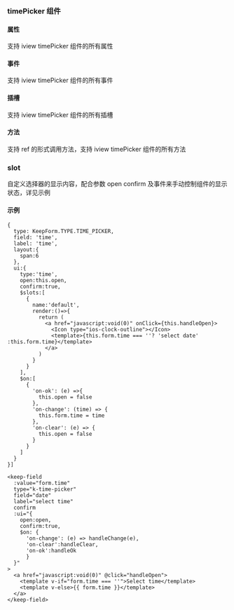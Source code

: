 ### timePicker 组件

#### 属性

支持 iview timePicker 组件的所有属性

#### 事件

支持 iview timePicker 组件的所有事件

#### 插槽

支持 iview timePicker 组件的所有插槽

#### 方法

支持 ref 的形式调用方法，支持 iview timePicker 组件的所有方法


### slot
自定义选择器的显示内容，配合参数 open confirm 及事件来手动控制组件的显示状态，详见示例

#### 示例

```
{
  type: KeepForm.TYPE.TIME_PICKER,
  field: 'time',
  label: 'time',
  layout:{
    span:6
  },
  ui:{
    type:'time',
    open:this.open,
    confirm:true,
    $slots:[
      {
        name:'default',
        render:()=>{
          return (
            <a href="javascript:void(0)" onClick={this.handleOpen}>
              <Icon type="ios-clock-outline"></Icon>
              <template>{this.form.time === ''? 'select date' :this.form.time}</template>
            </a>
          )
        }
      }
    ],
    $on:[
      {
        'on-ok': (e) =>{
          this.open = false
        },
        'on-change': (time) => {
          this.form.time = time
        },
        'on-clear': (e) => {
          this.open = false
        }
      }
    ]
  }
}]

<keep-field 
  :value="form.time"
  type="k-time-picker" 
  field="date" 
  label="select time" 
  confirm 
  :ui="{ 
    open:open,
    confirm:true,
    $on: { 
      'on-change': (e) => handleChange(e),
      'on-clear':handleClear,
      'on-ok':handleOk
      } 
  }"
>
  <a href="javascript:void(0)" @click="handleOpen">
    <template v-if="form.time === ''">Select time</template>
    <template v-else>{{ form.time }}</template>
  </a>
</keep-field>
```